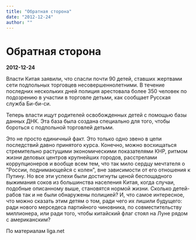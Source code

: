 ```yaml
---
title: "Обратная сторона"
date: "2012-12-24"
author: ""
---
```


# Обратная сторона

**2012-12-24** 

Власти Китая заявили, что спасли почти 90 детей, ставших жертвами сети подпольных торговцев несовершеннолетними. В течение последних нескольких дней полиция арестовала более 350 человек по подозрению в участии в торговле детьми, как сообщает Русская служба Би-би-си.

Теперь власти ищут родителей освобожденных детей с помощью базы данных ДНК. Эта база была создана специально для того, чтобы бороться с подпольной торговлей детьми.

Это не просто единичный факт. Это только одно звено в цепи последствий давно принятого курса. Конечно, можно восхищаться стремительно растущими экономическими показателями КНР, ритмом жизни деловых центров крупнейших городов, расстрелами коррупционеров и вообще всем тем, что так мило сердцу мечтателя о "России, поднимающейся с колен", вне зависимости от его отношения к Путину. Но все эти успехи были достигнуты ценой беспощадного выжимания соков из большинства населения Китая, когда случаи, подобные описанному выше, становятся нормой жизни. Сколько детей-рабов так и не были обнаружены полицией? И, что самое интересное, что можно сказать этим детям о том, ради чего их лишили будущего: ради нового мерседеса партийного чиновника, по совместительству миллионера, или ради того, чтобы китайский флаг стоял на Луне рядом с американским?

По материалам liga.net
